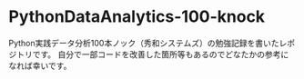 # PythonDataAnalytics-100-knock

Python実践データ分析100本ノック（秀和システムズ）の勉強記録を書いたレポジトリです。
自分で一部コードを改善した箇所等もあるのでどなたかの参考になれば幸いです。
